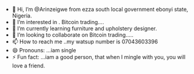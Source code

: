 - 👋 Hi, I’m @Arinzeigwe from ezza south local government ebonyi state, Nigeria.
- 👀 I’m interested in . Bitcoin trading....
- 🌱 I’m currently learning furniture and upholstery designer.
- 💞️ I’m looking to collaborate on Bitcoin trading.....
- 📫 How to reach me ..my watsup number is 07043603396
- 😄 Pronouns: ...iam single 
- ⚡ Fun fact: ...iam a  good person, that when I mingle with you, you will love a friend.

<!---
Arinzeigwe/Arinzeigwe is a ✨ special ✨ repository because its `README.md` (this file) appears on your GitHub profile.
You can click the Preview link to take a look at your changes.
--->
